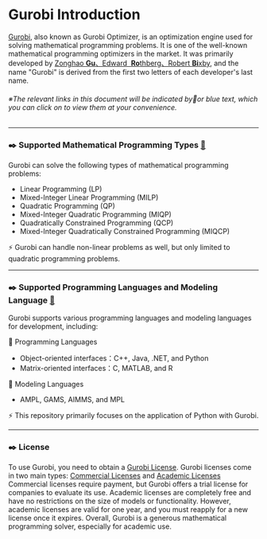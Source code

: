 # Gurobi Introduction

[Gurobi](https://www.gurobi.com/), also known as Gurobi Optimizer, is an optimization engine used for solving mathematical programming problems. It is one of the well-known mathematical programming optimizers in the market. It was primarily developed by [Zonghao **Gu**、Edward  **Ro**thberg、Robert **Bi**xby](https://www.gurobi.com/company/our-team/), and the name "Gurobi" is derived from the first two letters of each developer's last name.

###### ※The relevant links in this document will be indicated by:link:or blue text, which you can click on to view them at your convenience.

-------
### :black_nib: Supported Mathematical Programming Types [:link:](http://www.gurobi.com/products/features-benefits)
Gurobi can solve the following types of mathematical programming problems:
<br>

- Linear Programming (LP)
- Mixed-Integer Linear Programming (MILP)
- Quadratic Programming (QP)
- Mixed-Integer Quadratic Programming (MIQP)
- Quadratically Constrained Programming (QCP)
- Mixed-Integer Quadratically Constrained Programming (MIQCP)

:zap: Gurobi can handle non-linear problems as well, but only limited to quadratic programming problems.

------------
### :black_nib: Supported Programming Languages and Modeling Language [:link:](http://www.gurobi.com/products/features-benefits)
Gurobi supports various programming languages and modeling languages for development, including:

:arrow_down_small: Programming Languages
- Object-oriented interfaces：C++, Java, .NET, and Python
- Matrix-oriented interfaces：C, MATLAB, and R

:arrow_down_small: Modeling Languages
- AMPL, GAMS, AIMMS, and MPL

:zap: This repository primarily focuses on the application of Python with Gurobi.

----------
### :black_nib: License
To use Gurobi, you need to obtain a [Gurobi License](http://www.gurobi.com/downloads/licenses/license-center). Gurobi licenses come in two main types: [Commercial Licenses](https://portal.gurobi.com/iam/licenses/request?type=commercial) and [Academic Licenses](https://portal.gurobi.com/iam/licenses/request) Commercial licenses require payment, but Gurobi offers a trial license for companies to evaluate its use. Academic licenses are completely free and have no restrictions on the size of models or functionality. However, academic licenses are valid for one year, and you must reapply for a new license once it expires. Overall, Gurobi is a generous mathematical programming solver, especially for academic use.

